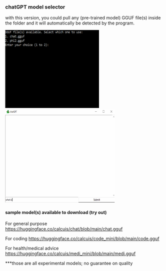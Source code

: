 ### chatGPT model selector

with this version, you could pull any (pre-trained model) GGUF file(s) inside the folder and it will automatically be detected by the program.

[<img src="https://raw.githubusercontent.com/calcuis/chatgpt-model-selector/master/demo.png" width="300" height="250">](https://github.com/calcuis/chatgpt-model-selector/blob/main/demo.png)
[<img src="https://raw.githubusercontent.com/calcuis/chatgpt-model-selector/master/demo.gif" width="350" height="300">](https://github.com/calcuis/chatgpt-model-selector/blob/main/demo.gif)

#### sample model(s) available to download (try out)
For general purpose
https://huggingface.co/calcuis/chat/blob/main/chat.gguf

For coding
https://huggingface.co/calcuis/code_mini/blob/main/code.gguf

For health/medical advice
https://huggingface.co/calcuis/medi_mini/blob/main/medi.gguf

***those are all experimental models; no guarantee on quality
